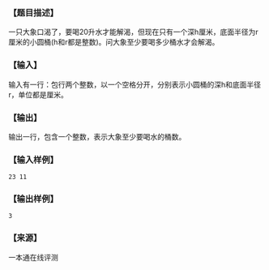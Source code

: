 ### 【题目描述】

一只大象口渴了，要喝20升水才能解渴，但现在只有一个深h厘米，底面半径为r厘米的小圆桶(h和r都是整数)。问大象至少要喝多少桶水才会解渴。

### 【输入】

输入有一行：包行两个整数，以一个空格分开，分别表示小圆桶的深h和底面半径r，单位都是厘米。

### 【输出】

输出一行，包含一个整数，表示大象至少要喝水的桶数。

### 【输入样例】

```
23 11
```

### 【输出样例】

```
3
```


 ### 【来源】

 一本通在线评测 
